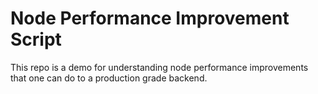 # Node Performance Improvement Script

This repo is a demo for understanding node performance improvements that one can do to a production grade backend.